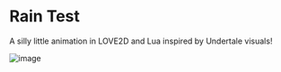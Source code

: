 # Rain Test

A silly little animation in LOVE2D and Lua inspired by Undertale visuals!

![image](https://github.com/faliNali/Rain-Test/assets/108901892/b88f62f9-f6ed-43ea-8cf8-47c460c81ce4)
